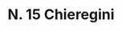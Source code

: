 ---
title: "N. 15 Chieregini"
permalink: "/edition/plant015/"
plant-name: "N. 15"
plant-number: "015"
plant-xml: "/assets/xml/plant015.xml"
plant-img1: "/assets/img/plant015_verso.jpg"
plant-img2: "/assets/img/plant015.jpg"
plant-title: "N. 15 Chieregini"
plant-wfo-link: "http://www.worldfloraonline.org/taxon/wfo-0000587875"
plant-kew-link: "https://powo.science.kew.org/taxon/urn:lsid:ipni.org:names:782206-1"
plant-taxon-content: "Cardiospermum Halicacabum L."
layout: single-xml
---